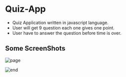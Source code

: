 # Quiz-App
- Quiz Application written in javascript language.
- User will get 9 question each one gives one point.
- User have to answer the question before time is over. 

## Some ScreenShots

![page](https://user-images.githubusercontent.com/109099521/187269353-6dd20f12-f7d0-4c9f-88cb-03b0e6787886.PNG)

![end](https://user-images.githubusercontent.com/109099521/187269400-85d333c6-b520-4d7e-9605-224f5fef53b9.PNG)


